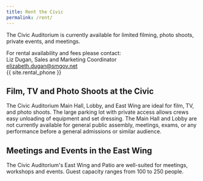 ```yaml
---
title: Rent the Civic
permalink: /rent/
---
```


The Civic Auditorium is currently available for limited filming, photo shoots, private events, and meetings.

For rental availability and fees please contact:  
Liz Dugan, Sales and Marketing Coordinator  
<elizabeth.dugan@smgov.net>  
{{ site.rental_phone }}

## Film, TV and Photo Shoots at the Civic

The Civic Auditorium Main Hall, Lobby, and East Wing are ideal for film, TV, and photo shoots. The large parking lot with private access allows crews easy unloading of equipment and set dressing. The Main Hall and Lobby are not currently available for general public assembly, meetings, exams, or any performance before a general admissions or similar audience.

## Meetings and Events in the East Wing

The Civic Auditorium's East Wing and Patio are well-suited for meetings, workshops and events. Guest capacity ranges from 100 to 250 people.